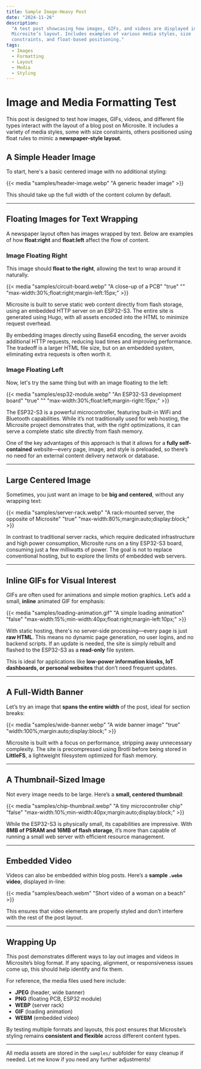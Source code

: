 ```yaml
---
title: Sample Image-Heavy Post
date: "2024-11-26"
description:
  "A test post showcasing how images, GIFs, and videos are displayed in
  Microsite’s layout. Includes examples of various media styles, size
  constraints, and float-based positioning."
tags:
  - Images
  - Formatting
  - Layout
  - Media
  - Styling
---
```


# Image and Media Formatting Test

This post is designed to test how images, GIFs, videos, and different file types
interact with the layout of a blog post on Microsite. It includes a variety of
media styles, some with size constraints, others positioned using float rules to
mimic a **newspaper-style layout**.

## A Simple Header Image

To start, here's a basic centered image with no additional styling:

{{< media "samples/header-image.webp" "A generic header image" >}}

This should take up the full width of the content column by default.

---

## Floating Images for Text Wrapping

A newspaper layout often has images wrapped by text. Below are examples of how
**float:right** and **float:left** affect the flow of content.

### Image Floating Right

This image should **float to the right**, allowing the text to wrap around it
naturally.

{{< media
  "samples/circuit-board.webp"
  "A close-up of a PCB"
  "true"
  ""
  "max-width:30%;float:right;margin-left:15px;" >}}

Microsite is built to serve static web content directly from flash storage,
using an embedded HTTP server on an ESP32-S3. The entire site is generated using
Hugo, with all assets encoded into the HTML to minimize request overhead.

By embedding images directly using Base64 encoding, the server avoids additional
HTTP requests, reducing load times and improving performance. The tradeoff is a
larger HTML file size, but on an embedded system, eliminating extra requests is
often worth it.

### Image Floating Left

Now, let's try the same thing but with an image floating to the left:

{{< media
  "samples/esp32-module.webp"
  "An ESP32-S3 development board"
  "true"
  ""
  "max-width:30%;float:left;margin-right:15px;" >}}

The ESP32-S3 is a powerful microcontroller, featuring built-in WiFi and
Bluetooth capabilities. While it’s not traditionally used for web hosting, the
Microsite project demonstrates that, with the right optimizations, it can serve
a complete static site directly from flash memory.

One of the key advantages of this approach is that it allows for a **fully
self-contained** website—every page, image, and style is preloaded, so there’s
no need for an external content delivery network or database.

---

## Large Centered Image

Sometimes, you just want an image to be **big and centered**, without any
wrapping text:

{{< media
  "samples/server-rack.webp"
  "A rack-mounted server, the opposite of Microsite"
  "true"
  "max-width:80%;margin:auto;display:block;" >}}

In contrast to traditional server racks, which require dedicated infrastructure
and high power consumption, Microsite runs on a tiny ESP32-S3 board, consuming
just a few milliwatts of power. The goal is not to replace conventional hosting,
but to explore the limits of embedded web servers.

---

## Inline GIFs for Visual Interest

GIFs are often used for animations and simple motion graphics. Let’s add a
small, **inline** animated GIF for emphasis:

{{< media
  "samples/loading-animation.gif"
  "A simple loading animation"
  "false"
  "max-width:15%;min-width:40px;float:right;margin-left:10px;" >}}

With static hosting, there's no server-side processing—every page is just **raw
HTML**. This means no dynamic page generation, no user logins, and no backend
scripts. If an update is needed, the site is simply rebuilt and flashed to the
ESP32-S3 as a **read-only** file system.

This is ideal for applications like **low-power information kiosks, IoT
dashboards, or personal websites** that don’t need frequent updates.

---

## A Full-Width Banner

Let’s try an image that **spans the entire width** of the post, ideal for
section breaks:

{{< media
  "samples/wide-banner.webp"
  "A wide banner image"
  "true"
  "width:100%;margin:auto;display:block;" >}}

Microsite is built with a focus on performance, stripping away unnecessary
complexity. The site is precompressed using Brotli before being stored in
**LittleFS**, a lightweight filesystem optimized for flash memory.

---

## A Thumbnail-Sized Image

Not every image needs to be large. Here’s a **small, centered thumbnail**:

{{< media
  "samples/chip-thumbnail.webp"
  "A tiny microcontroller chip"
  "false"
  "max-width:10%;min-width:40px;margin:auto;display:block;" >}}

While the ESP32-S3 is physically small, its capabilities are impressive. With
**8MB of PSRAM and 16MB of flash storage**, it’s more than capable of running a
small web server with efficient resource management.

---

## Embedded Video

Videos can also be embedded within blog posts. Here’s a **sample `.webm`
video**, displayed in-line:

{{< media "samples/beach.webm" "Short video of a woman on a beach" >}}

This ensures that video elements are properly styled and don’t interfere with
the rest of the post layout.

---

## Wrapping Up

This post demonstrates different ways to lay out images and videos in
Microsite’s blog format. If any spacing, alignment, or responsiveness issues
come up, this should help identify and fix them.

For reference, the media files used here include:

- **JPEG** (header, wide banner)
- **PNG** (floating PCB, ESP32 module)
- **WEBP** (server rack)
- **GIF** (loading animation)
- **WEBM** (embedded video)

By testing multiple formats and layouts, this post ensures that Microsite’s
styling remains **consistent and flexible** across different content types.

---

All media assets are stored in the `samples/` subfolder for easy cleanup if
needed. Let me know if you need any further adjustments!
